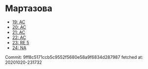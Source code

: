 # Мартазова
- [19: AC](19.md)
- [20: AC](20.md)
- [21: AC](21.md)
- [22: AC](22.md)
- [23: RE 5](23.md)
- [24: NA](24.md)

Commit: 9ff8c5171ccb5c9552f5680e58a9f6834d287987
 fetched at: 20201020-231732
